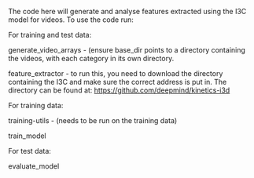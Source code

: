 The code here will generate and analyse features extracted using the I3C model for videos. To use the code run:

For training and test data:

generate_video_arrays - (ensure base_dir points to a directory containing the videos, with each category in its own directory.

feature_extractor - to run this, you need to download the directory containing the I3C and make sure the correct address is put in. The directory can be found at: https://github.com/deepmind/kinetics-i3d


For training data:

training-utils - (needs to be run on the training data)

train_model


For test data:

evaluate_model
